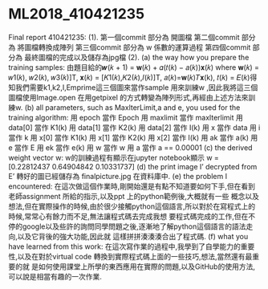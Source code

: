# ML2018_410421235
Final report 410421235:
(1).
    第一個commit 部分為 開圖檔
    第二個commit 部分為 將圖檔轉換成陣列
    第三個commit 部分為 w 係數的運算過程
    第四個commit 部分為 最終圖檔的完成以及儲存為jpg檔
(2).
(a) the way how you prepare the training samples:
由題目給的𝒘(𝑘 + 1) = 𝐰(𝑘) + 𝛼(𝑡(𝑘) − 𝑎(𝑘))𝐱(𝑘) where 𝐰(𝑘) = 𝑤1(𝑘), 𝑤2(𝑘), 𝑤3(𝑘)]T, 𝐱(𝑘) = [𝐾1(𝑘),𝐾2(𝑘),𝐼(𝑘)]T, 𝑎(𝑘)=𝐰(𝑘)𝑇𝐱(k), 𝑡(𝑘) = 𝐸(𝑘)得知我們需要k1,k2,I,Emprime這三個圖來當作sample 用來訓練w ,因此我將這三個圖檔使用Image.open 在用getpixel 的方式轉變為陣列形式,再經由上述方法來訓練w.
(b) all parameters, such as MaxlterLimit,a and e, you used for the training algorithm:
用   epoch 當作 Epoch
用   maxlimit 當作 maxlterlimit
用   data[0] 當作 K1(k)
用   data[1] 當作 K2(k)
用   data[2] 當作 I(k)
用   x  當作   data
用   i 當作 k
用   x[0] 當作 K1(k)
用   x[1] 當作 K2(k)
用   x[2] 當作 I(k)
用   ak 當作 a(k)
用   e 當作 E 
用   ek 當作 e(k)
用   w 當作 w
用   a 當作 a == 0.00001
(c) the derived weight vector w:
w的訓練過程有顯示在jupyter notebook顯示
w = [0.22812437 0.64904842 0.10331737]
(d) the print image I’ decrypted from E’
轉好的圖已經儲存為 finalpicture.jpg 在資料庫中.
(e) the problem I encountered: 
在這次做這個作業時,剛開始還是有點不知道要如何下手,但在看到老師assignment 所給的指示,以及ppt 上的python範例後,大概就有一些
概念以及想法,但在實際操作的時候,由於很少接觸python這個語言,所以對於在寫程式上的時候,常常心有餘力而不足,無法讓程式碼去完成我想
要程式碼完成的工作,但在不停的google以及些許的詢問同學問題之後,逐漸地了解python這個語言的語法走向,以及它背後的強大功能,因此就
這樣拼拼湊湊湊合出了程式碼.
(f) what you have learned from this work:
在這次寫作業的過程中,我學到了自學能力的重要性,以及在對於virtual code 轉換到實際程式碼上面的一些技巧,想法,當然還有最重要的就
是如何使用課堂上所學的東西應用在實際的問題,以及GitHub的使用方法,可以說是相當有趣的一次作業.
